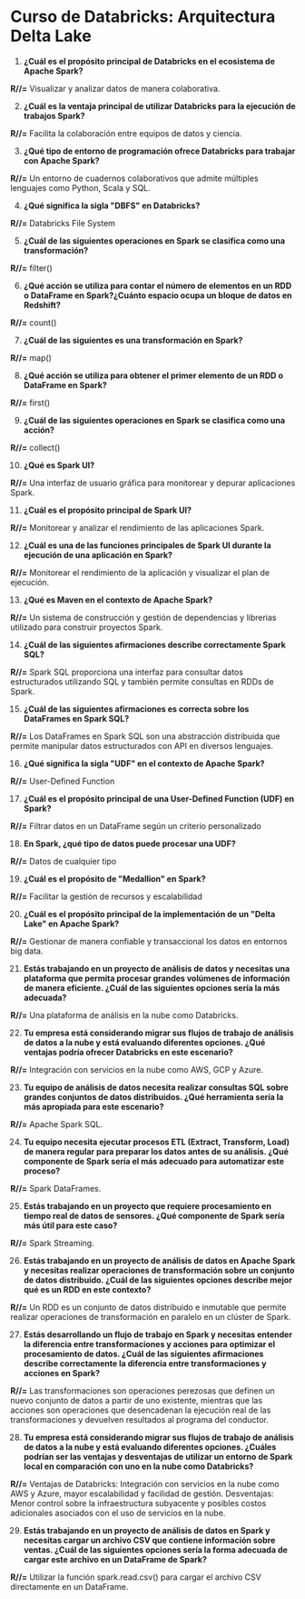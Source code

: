 # Curso de Databricks: Arquitectura Delta Lake

1. **¿Cuál es el propósito principal de Databricks en el ecosistema de Apache Spark?**
   
**R//=** Visualizar y analizar datos de manera colaborativa.

2. **¿Cuál es la ventaja principal de utilizar Databricks para la ejecución de trabajos Spark?**
 
**R//=** Facilita la colaboración entre equipos de datos y ciencia.

3. **¿Qué tipo de entorno de programación ofrece Databricks para trabajar con Apache Spark?**
   
**R//=** Un entorno de cuadernos colaborativos que admite múltiples lenguajes como Python, Scala y SQL.

4. **¿Qué significa la sigla "DBFS" en Databricks?**
   
**R//=** Databricks File System

5. **¿Cuál de las siguientes operaciones en Spark se clasifica como una transformación?**
    
**R//=** filter()

6. **¿Qué acción se utiliza para contar el número de elementos en un RDD o DataFrame en Spark?¿Cuánto espacio ocupa un bloque de datos en Redshift?**
    
**R//=** count()

7. **¿Cuál de las siguientes es una transformación en Spark?**
    
**R//=** map()

8. **¿Qué acción se utiliza para obtener el primer elemento de un RDD o DataFrame en Spark?**
    
**R//=** first()

9. **¿Cuál de las siguientes operaciones en Spark se clasifica como una acción?**
    
**R//=** collect()

10. **¿Qué es Spark UI?**
    
**R//=** Una interfaz de usuario gráfica para monitorear y depurar aplicaciones Spark.

11. **¿Cuál es el propósito principal de Spark UI?**
    
**R//=** Monitorear y analizar el rendimiento de las aplicaciones Spark.

12. **¿Cuál es una de las funciones principales de Spark UI durante la ejecución de una aplicación en Spark?**
    
**R//=** Monitorear el rendimiento de la aplicación y visualizar el plan de ejecución.

13. **¿Qué es Maven en el contexto de Apache Spark?**
    
**R//=** Un sistema de construcción y gestión de dependencias y librerias utilizado para construir proyectos Spark.

14. **¿Cuál de las siguientes afirmaciones describe correctamente Spark SQL?**
    
**R//=** Spark SQL proporciona una interfaz para consultar datos estructurados utilizando SQL y también permite consultas en RDDs de Spark.

15. **¿Cuál de las siguientes afirmaciones es correcta sobre los DataFrames en Spark SQL?**

**R//=** Los DataFrames en Spark SQL son una abstracción distribuida que permite manipular datos estructurados con API en diversos lenguajes.
    
16. **¿Qué significa la sigla "UDF" en el contexto de Apache Spark?**
    
**R//=** User-Defined Function

17. **¿Cuál es el propósito principal de una User-Defined Function (UDF) en Spark?**
    
**R//=** Filtrar datos en un DataFrame según un criterio personalizado

18. **En Spark, ¿qué tipo de datos puede procesar una UDF?**
    
**R//=** Datos de cualquier tipo

19. **¿Cuál es el propósito de "Medallion" en Spark?**
    
**R//=** Facilitar la gestión de recursos y escalabilidad

20. **¿Cuál es el propósito principal de la implementación de un "Delta Lake" en Apache Spark?**
    
**R//=** Gestionar de manera confiable y transaccional los datos en entornos big data.

21. **Estás trabajando en un proyecto de análisis de datos y necesitas una plataforma que permita procesar grandes volúmenes de información de manera eficiente. ¿Cuál de las siguientes opciones sería la más adecuada?**
    
**R//=** Una plataforma de análisis en la nube como Databricks.

22. **Tu empresa está considerando migrar sus flujos de trabajo de análisis de datos a la nube y está evaluando diferentes opciones. ¿Qué ventajas podría ofrecer Databricks en este escenario?**
    
**R//=** Integración con servicios en la nube como AWS, GCP y Azure.

23. **Tu equipo de análisis de datos necesita realizar consultas SQL sobre grandes conjuntos de datos distribuidos. ¿Qué herramienta sería la más apropiada para este escenario?**
    
**R//=** Apache Spark SQL.

24. **Tu equipo necesita ejecutar procesos ETL (Extract, Transform, Load) de manera regular para preparar los datos antes de su análisis. ¿Qué componente de Spark sería el más adecuado para automatizar este proceso?**
    
**R//=** Spark DataFrames.

25. **Estás trabajando en un proyecto que requiere procesamiento en tiempo real de datos de sensores. ¿Qué componente de Spark sería más útil para este caso?**
    
**R//=** Spark Streaming.

26. **Estás trabajando en un proyecto de análisis de datos en Apache Spark y necesitas realizar operaciones de transformación sobre un conjunto de datos distribuido. ¿Cuál de las siguientes opciones describe mejor qué es un RDD en este contexto?**
    
**R//=** Un RDD es un conjunto de datos distribuido e inmutable que permite realizar operaciones de transformación en paralelo en un clúster de Spark.

27. **Estás desarrollando un flujo de trabajo en Spark y necesitas entender la diferencia entre transformaciones y acciones para optimizar el procesamiento de datos. ¿Cuál de las siguientes afirmaciones describe correctamente la diferencia entre transformaciones y acciones en Spark?**
    
**R//=** Las transformaciones son operaciones perezosas que definen un nuevo conjunto de datos a partir de uno existente, mientras que las acciones son operaciones que desencadenan la ejecución real de las transformaciones y devuelven resultados al programa del conductor.

28. **Tu empresa está considerando migrar sus flujos de trabajo de análisis de datos a la nube y está evaluando diferentes opciones. ¿Cuáles podrían ser las ventajas y desventajas de utilizar un entorno de Spark local en comparación con uno en la nube como Databricks?**
    
**R//=** Ventajas de Databricks: Integración con servicios en la nube como AWS y Azure, mayor escalabilidad y facilidad de gestión. Desventajas: Menor control sobre la infraestructura subyacente y posibles costos adicionales asociados con el uso de servicios en la nube.

29. **Estás trabajando en un proyecto de análisis de datos en Spark y necesitas cargar un archivo CSV que contiene información sobre ventas. ¿Cuál de las siguientes opciones sería la forma adecuada de cargar este archivo en un DataFrame de Spark?**
    
**R//=** Utilizar la función spark.read.csv() para cargar el archivo CSV directamente en un DataFrame.